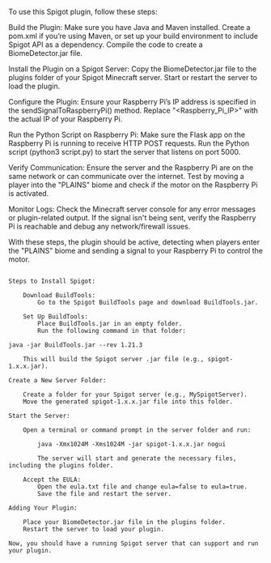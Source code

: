 To use this Spigot plugin, follow these steps:

Build the Plugin:
Make sure you have Java and Maven installed.
Create a pom.xml if you’re using Maven, or set up your build environment to include Spigot API as a dependency.
Compile the code to create a BiomeDetector.jar file.

Install the Plugin on a Spigot Server:
Copy the BiomeDetector.jar file to the plugins folder of your Spigot Minecraft server.
Start or restart the server to load the plugin.

Configure the Plugin:
Ensure your Raspberry Pi’s IP address is specified in the sendSignalToRaspberryPi() method. Replace "<Raspberry_Pi_IP>" with the actual IP of your Raspberry Pi.

Run the Python Script on Raspberry Pi:
Make sure the Flask app on the Raspberry Pi is running to receive HTTP POST requests.
Run the Python script (python3 script.py) to start the server that listens on port 5000.

Verify Communication:
Ensure the server and the Raspberry Pi are on the same network or can communicate over the internet.
Test by moving a player into the "PLAINS" biome and check if the motor on the Raspberry Pi is activated.

Monitor Logs:
Check the Minecraft server console for any error messages or plugin-related output.
If the signal isn't being sent, verify the Raspberry Pi is reachable and debug any network/firewall issues.

With these steps, the plugin should be active, detecting when players enter the "PLAINS" biome and sending a signal to your Raspberry Pi to control the motor.

~~~~~~~~~~~~~~~~~~~~~~~~~~~~~~~~~~~~~~~~~~~~~~~~~~~~~~~~~~~~~~~~~~~~~~~~~~~~~~~~~~~~~~~~~~~~~~~~~~~~~~~~~~~~~~~~~~~~~~~~~~~~~~~~~~~~~~~~~~~~~~~~~~~~~~~~~~~~~~~~

Steps to Install Spigot:

    Download BuildTools:
        Go to the Spigot BuildTools page and download BuildTools.jar.

    Set Up BuildTools:
        Place BuildTools.jar in an empty folder.
        Run the following command in that folder:

java -jar BuildTools.jar --rev 1.21.3

    This will build the Spigot server .jar file (e.g., spigot-1.x.x.jar).

Create a New Server Folder:

    Create a folder for your Spigot server (e.g., MySpigotServer).
    Move the generated spigot-1.x.x.jar file into this folder.

Start the Server:

    Open a terminal or command prompt in the server folder and run:

        java -Xmx1024M -Xms1024M -jar spigot-1.x.x.jar nogui

        The server will start and generate the necessary files, including the plugins folder.

    Accept the EULA:
        Open the eula.txt file and change eula=false to eula=true.
        Save the file and restart the server.

Adding Your Plugin:

    Place your BiomeDetector.jar file in the plugins folder.
    Restart the server to load your plugin.

Now, you should have a running Spigot server that can support and run your plugin.
~~~~~~~~~~~~~~~~~~~~~~~~~~~~~~~~~~~~~~~~~~~~~~~~~~~~~~~~~~~~~~~~~~~~~~~~~~~~~~~~~~~~~~~~~~~~~~~~~~~~~~~~~~~~~~~~~~~~~~~~~~~~~~~~~~~~~~~~~~~~~~~~~~~~~~~~~~~~~~~~~~
